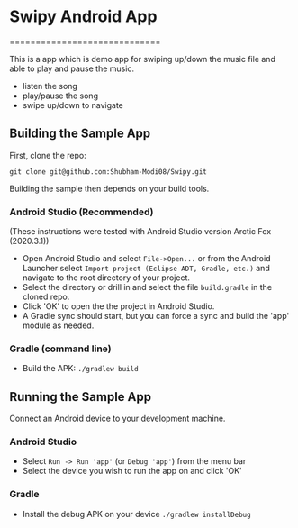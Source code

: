 

# Swipy Android App 
=============================

This is a app which is demo app for swiping up/down the music file and able to play and pause the music.
- listen the song
- play/pause the song
- swipe up/down to navigate

## Building the Sample App

First, clone the repo:

`git clone git@github.com:Shubham-Modi08/Swipy.git`


Building the sample then depends on your build tools.

### Android Studio (Recommended)

(These instructions were tested with Android Studio version Arctic Fox (2020.3.1))

* Open Android Studio and select `File->Open...` or from the Android Launcher select `Import project (Eclipse ADT, Gradle, etc.)` and navigate to the root directory of your project.
* Select the directory or drill in and select the file `build.gradle` in the cloned repo.
* Click 'OK' to open the the project in Android Studio.
* A Gradle sync should start, but you can force a sync and build the 'app' module as needed.

### Gradle (command line)

* Build the APK: `./gradlew build`

## Running the Sample App

Connect an Android device to your development machine.

### Android Studio

* Select `Run -> Run 'app'` (or `Debug 'app'`) from the menu bar
* Select the device you wish to run the app on and click 'OK'

### Gradle

* Install the debug APK on your device `./gradlew installDebug`

